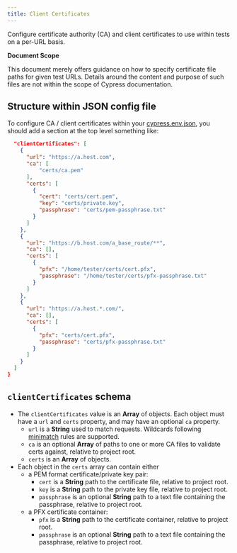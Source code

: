 ```yaml
---
title: Client Certificates
---
```


Configure certificate authority (CA) and client certificates to use within tests on a per-URL basis.

<Alert type="info">

<strong class="alert-header">Document Scope</strong>

This document merely offers guidance on how to specify certificate file paths for given test URLs. Details around the content and purpose of such files are not within the scope of Cypress documentation.

</Alert>

## Structure within JSON config file

To configure CA / client certificates within your [cypress.env.json](/guides/guides/environment-variables#Option-2-cypress-env-json), you should add a section at the top level something like:

```json
  "clientCertificates": [
    {
      "url": "https://a.host.com",
      "ca": [
          "certs/ca.pem"
      ],
      "certs": [
        {
          "cert": "certs/cert.pem",
          "key": "certs/private.key",
          "passphrase": "certs/pem-passphrase.txt"
        }
      ]
    },
    {
      "url": "https://b.host.com/a_base_route/**",
      "ca": [],
      "certs": [
        {
          "pfx": "/home/tester/certs/cert.pfx",
          "passphrase": "/home/tester/certs/pfx-passphrase.txt"
        }
      ]
    },
    {
      "url": "https://a.host.*.com/",
      "ca": [],
      "certs": [
        {
          "pfx": "certs/cert.pfx",
          "passphrase": "certs/pfx-passphrase.txt"
        }
      ]
    }
  ]
}
```
## `clientCertificates` schema

* The `clientCertificates` value is an **Array** of objects. Each object must have a `url` and `certs` property, and may have an optional `ca` property.
  * `url` is a **String** used to match requests. Wildcards following [minimatch](https://github.com/isaacs/minimatch) rules are supported.
  * `ca` is an optional **Array** of paths to one or more CA files to validate certs against, relative to project root.
  * `certs` is an **Array** of objects.
* Each object in the `certs` array can contain either
  * a PEM format certificate/private key pair:
    *  `cert` is a **String** path to the certificate file, relative to project root.
    *  `key` is a **String** path to the private key file, relative to project root.
    *  `passphrase` is an optional **String** path to a text file containing the passphrase, relative to project root.
  * a PFX certificate container:
    *  `pfx` is a **String** path to the certificate container, relative to project root.
    *  `passphrase` is an optional **String** path to a text file containing the passphrase, relative to project root.
